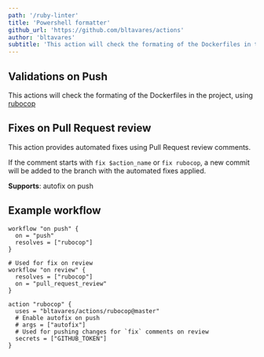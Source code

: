 ```yaml
---
path: '/ruby-linter'
title: 'Powershell formatter'
github_url: 'https://github.com/bltavares/actions'
author: 'bltavares'
subtitle: 'This action will check the formating of the Dockerfiles in the project, using rubocop.'
---
```


## Validations on Push

This actions will check the formating of the Dockerfiles in the project, using
[rubocop](https://github.com/rubocop-hq/rubocop)

## Fixes on Pull Request review

This action provides automated fixes using Pull Request review comments.

If the comment starts with `fix $action_name` or `fix rubocop`, a new commit will
be added to the branch with the automated fixes applied.

**Supports**: autofix on push

## Example workflow

```hcl
workflow "on push" {
  on = "push"
  resolves = ["rubocop"]
}

# Used for fix on review
workflow "on review" {
  resolves = ["rubocop"]
  on = "pull_request_review"
}

action "rubocop" {
  uses = "bltavares/actions/rubocop@master"
  # Enable autofix on push
  # args = ["autofix"]
  # Used for pushing changes for `fix` comments on review
  secrets = ["GITHUB_TOKEN"]
}
```

